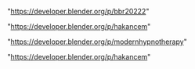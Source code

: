 "https://developer.blender.org/p/bbr20222"

"https://developer.blender.org/p/hakancem"

 
"https://developer.blender.org/p/modernhypnotherapy"


"https://developer.blender.org/p/hakancem"


 
